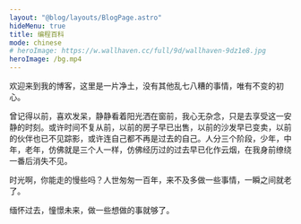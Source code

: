 ```yaml
---
layout: "@blog/layouts/BlogPage.astro"
hideMenu: true
title: 编程百科
mode: chinese
# heroImage: https://w.wallhaven.cc/full/9d/wallhaven-9dz1e8.jpg
heroImage: /bg.mp4
---
```


欢迎来到我的博客，这里是一片净土，没有其他乱七八糟的事情，唯有不变的初心。

曾记得以前，喜欢发呆，静静看着阳光洒在窗前，我心无杂念，只是去享受这一安静的时刻。或许时间不复从前，以前的房子早已出售，以前的沙发早已变卖，以前的伙伴也已不见踪影，或许连自己都不再是过去的自己。人分三个阶段，少年，中年，老年，仿佛就是三个人一样，仿佛经历过的过去早已化作云烟，在我身前缭绕一番后消失不见。

时光啊，你能走的慢些吗？人世匆匆一百年，来不及多做一些事情，一瞬之间就老了。

缅怀过去，憧憬未来，做一些想做的事就够了。